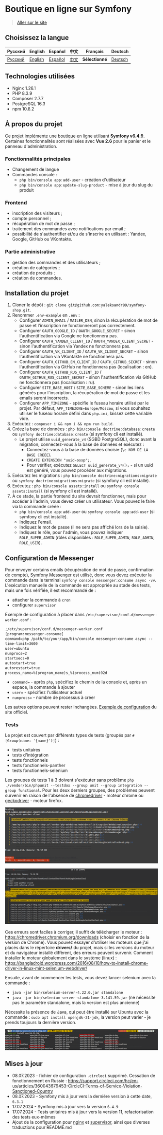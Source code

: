 # Boutique en ligne sur Symfony

> [Aller sur le site](https://s-shop.alexanderyurchenko.ru/ "Aller sur le site")

## Choisissez la langue

| Русский  | English                              | Español                              | 中文                              | Français                              | Deutsch                              |
|----------|--------------------------------------|--------------------------------------|---------------------------------|---------------------------------------|--------------------------------------|
| [Русский](../../README.md) | [English](./docs/langs/README_en.md) | [Español](./docs/langs/README_es.md) | [中文](./docs/langs/README_zh.md) | **Sélectionné** | [Deutsch](./docs/langs/README_de.md) |

## Technologies utilisées

* Nginx 1.26.1
* PHP 8.3.9
* Composer 2.7.7
* PostgreSQL 16.3
* npm 10.8.2

## À propos du projet

Ce projet implémente une boutique en ligne utilisant **Symfony v6.4.9**. Certaines fonctionnalités sont réalisées avec **Vue 2.6** pour le panier et le panneau d'administration.

### Fonctionnalités principales

* Changement de langue
* Commandes console :
    * `php bin/console app:add-user` - création d'utilisateur
    * `php bin/console app:update-slug-product` - mise à jour du slug du produit

### Frontend

* inscription des visiteurs ;
* compte personnel ;
* récupération de mot de passe ;
* traitement des commandes avec notifications par email ;
* possibilité de s'authentifier et/ou de s'inscrire en utilisant : Yandex, Google, GitHub ou VKontakte.

### Partie administrative

* gestion des commandes et des utilisateurs ;
* création de catégories ;
* création de produits ;
* création de commandes.

## Installation du projet

1. Cloner le dépôt : `git clone git@github.com:yaleksandr89/symfony-shop.git`.
2. Renommer `.env-example` en `.env` :
    * Configurer `ADMIN_EMAIL` / `MAILER_DSN`, sinon la récupération de mot de passe et l'inscription ne fonctionneront pas correctement.
    * Configurer `OAUTH_GOOGLE_ID` / `OAUTH_GOOGLE_SECRET` - sinon l'authentification via Google ne fonctionnera pas.
    * Configurer `OAUTH_YANDEX_CLIENT_ID` / `OAUTH_YANDEX_CLIENT_SECRET` - sinon l'authentification via Yandex ne fonctionnera pas.
    * Configurer `OAUTH_VK_CLIENT_ID` / `OAUTH_VK_CLIENT_SECRET` - sinon l'authentification via VKontakte ne fonctionnera pas.
    * Configurer `OAUTH_GITHUB_EN_CLIENT_ID` / `OAUTH_GITHUB_SECRET` - sinon l'authentification via GitHub ne fonctionnera pas (localisation : en).
    * Configurer `OAUTH_GITHUB_RUS_CLIENT_ID` / `OAUTH_GITHUB_RUS_CLIENT_SECRET` - sinon l'authentification via GitHub ne fonctionnera pas (localisation : ru).
    * Configurer `SITE_BASE_HOST` / `SITE_BASE_SCHEME` - sinon les liens générés pour l'inscription, la récupération de mot de passe et les emails seront incorrects.
    * Configurer `APP_TIMEZONE` - spécifie le fuseau horaire utilisé par le projet. Par défaut, `APP_TIMEZONE=Europe/Moscow`, si vous souhaitez utiliser le fuseau horaire défini dans `php.ini`, laissez cette variable vide.
3. Exécutez : `composer i && npm i && npm run build`.
4. Créez la base de données : `php bin/console doctrine:database:create` ou `symfony doctrine:database:create` (si symfony cli est installé).
    * Le projet utilise `uuid_generate_v4` (SGBD PostgreSQL), donc avant la migration, connectez-vous à la base de données et exécutez :
        * Connectez-vous à la base de données choisie (`\c NOM DE LA BASE CRÉÉE`).
        * `CREATE EXTENSION "uuid-ossp";`.
        * Pour vérifier, exécutez `SELECT uuid_generate_v4();` - si un uuid est généré, vous pouvez procéder aux migrations.
5. Exécutez les migrations : `php bin/console doctrine:migrations:migrate` ou `symfony doctrine:migrations:migrate` (si symfony cli est installé).
6. Exécutez : `php bin/console assets:install` ou `symfony console assets:install` (si symfony cli est installé).
7. À ce stade, la partie frontend du site devrait fonctionner, mais pour accéder à l'admin, vous devez créer un utilisateur. Vous pouvez le faire via la commande créée :
    * `php bin/console app:add-user` ou `symfony console app:add-user` (si symfony cli est installé).
    * Indiquez l'email.
    * Indiquez le mot de passe (il ne sera pas affiché lors de la saisie).
    * Indiquez le rôle, pour l'admin, vous pouvez indiquer `ROLE_SUPER_ADMIN` (rôles disponibles : `ROLE_SUPER_ADMIN`, `ROLE_ADMIN`, `ROLE_USER`).

## Configuration de Messenger

Pour envoyer certains emails (récupération de mot de passe, confirmation de compte), [Symfony Messenger](https://symfony.com/doc/current/components/messenger.html "Symfony Messenger") est utilisé, donc vous devez exécuter la commande dans le terminal `symfony console messenger:consume async -vv`. L'exécution manuelle de la commande est appropriée au stade des tests, mais une fois vérifiée, il est recommandé de :

* attacher la commande à `cron`
* configurer `supervisor`

Exemple de configuration à placer dans `/etc/supervisor/conf.d/messenger-worker.conf` :

```
;/etc/supervisor/conf.d/messenger-worker.conf
[program:messenger-consume]
command=php /path/to/your/app/bin/console messenger:consume async --time-limit=3600
user=ubuntu
numprocs=2
startsecs=0
autostart=true
autorestart=true
process_name=%(program_name)s_%(process_num)02d
```


* `command=` - après `php`, spécifiez le chemin de la console et, après un espace, la commande à ajouter
* `user=` - spécifiez l'utilisateur actuel
* `numprocs=` - nombre de processus à créer

Les autres options peuvent rester inchangées. [Exemple de configuration](https://symfony.com/doc/6.4/messenger.html#supervisor-configuration) du site officiel.

### Tests

Le projet est couvert par différents types de tests (groupés par `#[Group(name: '{name}')]`) :

* tests unitaires
* tests d'intégration
* tests fonctionnels
* tests fonctionnels-panther
* tests fonctionnels-selenium

Les groupes de tests 1 à 3 doivent s'exécuter sans problème `php ./vendor/bin/phpunit --testdox --group unit --group integration --group functional`. Pour les deux derniers groupes, des problèmes peuvent survenir en raison de l'absence de [chromedriver](../../drivers/chromedriver) - moteur chrome ou [geckodriver](../../drivers/geckodriver) - moteur firefox.

![chromedriver-not-found](../img/chromedriver-not-found.png)

![selenium-server-not-work](../img/selenium-server-not-work.png)

Ces erreurs sont faciles à corriger, il suffit de télécharger le moteur : https://chromedriver.chromium.org/downloads (choisir en fonction de la version de Chrome). Vous pouvez essayer d'utiliser les moteurs que j'ai placés dans le répertoire **drivers/** du projet, mais si les versions du moteur et du navigateur installé diffèrent, des erreurs peuvent survenir.
Comment installer le moteur globalement dans le système (linux) : https://bangladroid.wordpress.com/2016/08/10/how-to-install-chrome-driver-in-linux-mint-selenium-webdriver/

Ensuite, avant de commencer les tests, vous devez lancer selenium avec la commande :

* `java -jar bin/selenium-server-4.22.0.jar standalone`
* `java -jar bin/selenium-server-standalone-3.141.59.jar` (ne nécessite pas le paramètre standalone, mais la version est plus ancienne)

Nécessite la présence de Java, qui peut être installé sur Ubuntu avec la commande : `sudo apt install openjdk-21-jdk`, la version peut varier - je prends toujours la dernière version.

![install-openjdk-21-jdk](../img/install-openjdk-21-jdk.png)

## Mises à jour

* 08.07.2023 - fichier de configuration `.circleci` supprimé. Cessation de fonctionnement en Russie : https://support.circleci.com/hc/en-us/articles/360043679453-CircleCI-Terms-of-Service-Violation-Sanctioned-Country
* 08.07.2023 - Symfony mis à jour vers la dernière version à cette date, `6.3.1`
* 17.07.2024 - Symfony mis à jour vers la version `6.4.9`
* 17.07.2024 - Tests unitaires mis à jour vers la version 11, refactorisation des tests eux-mêmes
* Ajout de la configuration pour [nginx](../conf/nginx/s-shop.conf) et [supervisor](../conf/supervisor/messenger-worker.conf), ainsi que diverses traductions pour README.md
